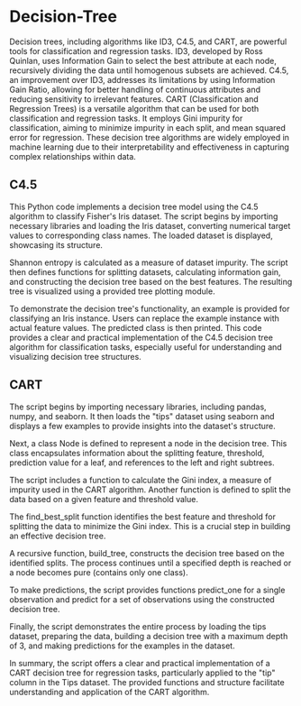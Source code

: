 # Decision-Tree
Decision trees, including algorithms like ID3, C4.5, and CART, are powerful tools for classification and regression tasks. ID3, developed by Ross Quinlan, uses Information Gain to select the best attribute at each node, recursively dividing the data until homogenous subsets are achieved. C4.5, an improvement over ID3, addresses its limitations by using Information Gain Ratio, allowing for better handling of continuous attributes and reducing sensitivity to irrelevant features. CART (Classification and Regression Trees) is a versatile algorithm that can be used for both classification and regression tasks. It employs Gini impurity for classification, aiming to minimize impurity in each split, and mean squared error for regression. These decision tree algorithms are widely employed in machine learning due to their interpretability and effectiveness in capturing complex relationships within data.

## C4.5
This Python code implements a decision tree model using the C4.5 algorithm to classify Fisher's Iris dataset. The script begins by importing necessary libraries and loading the Iris dataset, converting numerical target values to corresponding class names. The loaded dataset is displayed, showcasing its structure.

Shannon entropy is calculated as a measure of dataset impurity. The script then defines functions for splitting datasets, calculating information gain, and constructing the decision tree based on the best features. The resulting tree is visualized using a provided tree plotting module.

To demonstrate the decision tree's functionality, an example is provided for classifying an Iris instance. Users can replace the example instance with actual feature values. The predicted class is then printed. This code provides a clear and practical implementation of the C4.5 decision tree algorithm for classification tasks, especially useful for understanding and visualizing decision tree structures.

## CART
The script begins by importing necessary libraries, including pandas, numpy, and seaborn. It then loads the "tips" dataset using seaborn and displays a few examples to provide insights into the dataset's structure.

Next, a class Node is defined to represent a node in the decision tree. This class encapsulates information about the splitting feature, threshold, prediction value for a leaf, and references to the left and right subtrees.

The script includes a function to calculate the Gini index, a measure of impurity used in the CART algorithm. Another function is defined to split the data based on a given feature and threshold value.

The find_best_split function identifies the best feature and threshold for splitting the data to minimize the Gini index. This is a crucial step in building an effective decision tree.

A recursive function, build_tree, constructs the decision tree based on the identified splits. The process continues until a specified depth is reached or a node becomes pure (contains only one class).

To make predictions, the script provides functions predict_one for a single observation and predict for a set of observations using the constructed decision tree.

Finally, the script demonstrates the entire process by loading the tips dataset, preparing the data, building a decision tree with a maximum depth of 3, and making predictions for the examples in the dataset.

In summary, the script offers a clear and practical implementation of a CART decision tree for regression tasks, particularly applied to the "tip" column in the Tips dataset. The provided functions and structure facilitate understanding and application of the CART algorithm.

